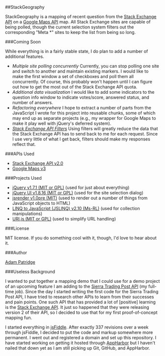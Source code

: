 ##StackGeography

StackGeography is a mapping of recent question from the [Stack Exchange API][1] on a  [Google Maps API][2] map. All Stack Exchange sites are capable of being polled, though the current selection system filters out the corresponding "Meta *" sites to keep the list from being so long.

###Coming Soon

While everything is in a fairly stable state, I do plan to add a number of additional features.

* _Multiple site polling concurrently_ Currently, you can stop polling one site and switch to another and maintain existing markers. I would like to make the first window a set of checkboxes and poll them all concurrently. Of course, this probably won't happen until I can figure out how to get the most out of the Stack Exchange API quota.
* _Additional data visualization_ I would like to add some indicators to the question info window to indicate votes/score, answered status, and number of answers.
* _Refactoring everywhere_ I hope to extract a number of parts from the JavaScript I wrote for this project into reusable chunks, some of which may end up as separate projects (e.g., my wrapper for Google Maps to make it play well with jQuery's deferred system).
* _[Stack Exchange API Filters](http://kevinmontrose.com/2012/01/06/stack-exchange-api-v2-0-filters/)_ Using filters will greatly reduce the data that the Stack Exchange API has to send back to me for each request. Since I use very little of what I get back, filters should make my responses reflect that.

###APIs Used

* [Stack Exchange API v2.0][1]
* [Google Maps v3][2]

###Projects Used

* [jQuery v1.7.1 (MIT or GPL)][3] (used for just about everything)
* [jQuery UI v1.8.16 (MIT or GPL)][4] (used for the site selection dialog)
* [jsrender v1.0pre (MIT)][5] (used to render out a number of things from JavaScript objects to HTML)
* [LINQ to JavaScript (JSLINQ) v2.10 (Ms-RL)][6] (used for collection manipulations)
* [URI.js (MIT or GPL)][7] (used to simplify URL handling)

###License

MIT license. If you do something cool with it, though, I'd love to hear about it.

###Author

[Adam Patridge][8]

###Useless Background

I wanted to put together a mapping demo that I could use for a demo project of an upcoming feature I am adding to the [Sierra Trading Post API](http://dev.sierratradingpost.com) (my full-time job). Since the day I started writing the first code for the Sierra Trading Post API, I have tried to research other APIs to learn from their successes and pain points. One such API that has provided a lot of [positive] learning is the [Stack Exchange API][1]. It just so happened that they were releasing version 2 of their API, so I decided to use that for my first proof-of-concept mapping fun.

I started everything in [jsFiddle](http://jsfiddle.net). After exactly 337 revisions over a week through jsFiddle, I decided to put the code and markup somewhere more permanent. I went out and registered a domain and set up this repository. I have started working on getting it hosted through [AppHarbor](https://appharbor.com/) but I haven't nailed that down yet as I am still picking up Git, GitHub, and AppHarbor.

  [1]: http://api.stackexchange.com/docs/
  [2]: http://code.google.com/apis/maps/documentation/javascript/basics.html
  [3]: http://jquery.com/
  [4]: http://jqueryui.com/
  [5]: https://github.com/BorisMoore/jsrender
  [6]: http://jslinq.codeplex.com/
  [7]: http://medialize.github.com/URI.js/
  [8]: http://www.patridgedev.com/